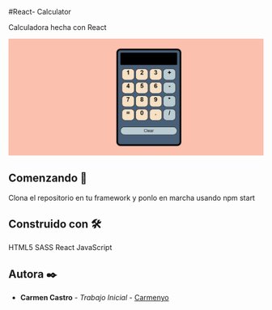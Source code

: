 #React- Calculator

Calculadora hecha con React

<img src="./src/images/calculadora.jpg" alt="My cool logo"/>

## Comenzando 🚀

Clona el repositorio en tu framework y ponlo en marcha usando npm start

## Construido con 🛠️

HTML5
SASS
React
JavaScript

## Autora ✒️

* **Carmen Castro** - *Trabajo Inicial* - [Carmenyo](https://github.com/Carmenyo)
